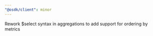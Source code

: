 ```yaml
---
"@osdk/client": minor
---
```


Rework $select syntax in aggregations to add support for ordering by metrics
